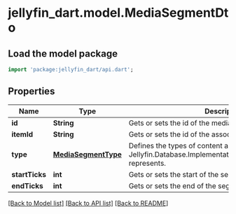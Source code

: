 # jellyfin_dart.model.MediaSegmentDto

## Load the model package
```dart
import 'package:jellyfin_dart/api.dart';
```

## Properties
Name | Type | Description | Notes
------------ | ------------- | ------------- | -------------
**id** | **String** | Gets or sets the id of the media segment. | [optional] 
**itemId** | **String** | Gets or sets the id of the associated item. | [optional] 
**type** | [**MediaSegmentType**](MediaSegmentType.md) | Defines the types of content an individual Jellyfin.Database.Implementations.Entities.MediaSegment represents. | [optional] [default to 'Unknown']
**startTicks** | **int** | Gets or sets the start of the segment. | [optional] 
**endTicks** | **int** | Gets or sets the end of the segment. | [optional] 

[[Back to Model list]](../README.md#documentation-for-models) [[Back to API list]](../README.md#documentation-for-api-endpoints) [[Back to README]](../README.md)


